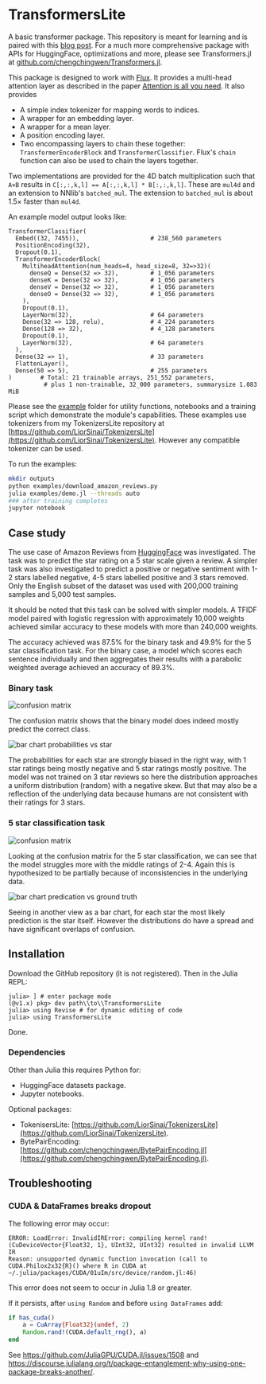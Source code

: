# TransformersLite

A basic transformer package. This repository is meant for learning
and is paired with this [blog post](https://liorsinai.github.io/coding/2022/05/18/transformers.html). For a much more comprehensive package with APIs for HuggingFace, optimizations and more, please see Transformers.jl at [github.com/chengchingwen/Transformers.jl](https://github.com/chengchingwen/Transformers.jl).

This package is designed to work with [Flux](https://github.com/FluxML/Flux.jl). It provides a multi-head attention layer as described in the paper [Attention is all you need](https://arxiv.org/abs/1706.03762).
It also provides 
- A simple index tokenizer for mapping words to indices.
- A wrapper for an embedding layer.
- A wrapper for a mean layer.
- A position encoding layer.
- Two encompassing layers to chain these together: `TransformerEncoderBlock` and `TransformerClassifier`. Flux's `chain` function can also be used to chain the layers together.

Two implementations are provided for the 4D batch multiplication such that `A×B` results in `C[:,:,k,l] == A[:,:,k,l] * B[:,:,k,l]`.
These are `mul4d` and an extension to NNlib's `batched_mul`. The extension to `batched_mul` is about 1.5× faster than `mul4d`.

An example model output looks like:
```
TransformerClassifier(
  Embed((32, 7455)),                    # 238_560 parameters
  PositionEncoding(32),
  Dropout(0.1),
  TransformerEncoderBlock(
    MultiheadAttention(num_heads=4, head_size=8, 32=>32)(
      denseQ = Dense(32 => 32),         # 1_056 parameters
      denseK = Dense(32 => 32),         # 1_056 parameters
      denseV = Dense(32 => 32),         # 1_056 parameters
      denseO = Dense(32 => 32),         # 1_056 parameters
    ),
    Dropout(0.1),
    LayerNorm(32),                      # 64 parameters
    Dense(32 => 128, relu),             # 4_224 parameters
    Dense(128 => 32),                   # 4_128 parameters
    Dropout(0.1),
    LayerNorm(32),                      # 64 parameters
  ),
  Dense(32 => 1),                       # 33 parameters
  FlattenLayer(),
  Dense(50 => 5),                       # 255 parameters
)        # Total: 21 trainable arrays, 251_552 parameters,
          # plus 1 non-trainable, 32_000 parameters, summarysize 1.083 MiB
```
Please see the [example](/examples/) folder for utility functions, notebooks and a training script which demonstrate the module's capabilities.
These examples use tokenizers from my TokenizersLite repository at [https://github.com/LiorSinai/TokenizersLite](https://github.com/LiorSinai/TokenizersLite).
However any compatible tokenizer can be used.

To run the examples:
```bash
mkdir outputs
python examples/download_amazon_reviews.py
julia examples/demo.jl --threads auto
### after training completes
jupyter notebook
```

## Case study

The use case of Amazon Reviews from [HuggingFace](https://huggingface.co/datasets/amazon_reviews_multi) was investigated.
The task was to predict the star rating on a 5 star scale given a review. 
A simpler task was also investigated to predict a positive or negative sentiment with 1-2 stars labelled negative, 4-5 stars labelled positive and 3 stars removed. Only the English subset of the dataset was used with 200,000 training samples and 5,000 test samples.

It should be noted that this task can be solved with simpler models. A TFIDF model paired with logistic regression with approximately 10,000 weights
achieved similar accuracy to these models with more than 240,000 weights.

The accuracy achieved was 87.5% for the binary task and 49.9% for the 5 star classification task.
For the binary case, a model which scores each sentence individually and then aggregates their results with a parabolic weighted average achieved an accuracy of 89.3%.

### Binary task
<img src="images/confusion_matrix_regression.png"
     alt="confusion matrix"
    />

The confusion matrix shows that the binary model does indeed mostly predict the correct class.

<img src="images/probabilities_star.png"
     alt="bar chart probabilities vs star"
    />

The probabilities for each star are strongly biased in the right way, with 1 star ratings being mostly negative and 5 star ratings mostly positive. The model was not trained on 3 star reviews so here the distribution approaches a uniform distribution (random) with a negative skew. But that may also be a reflection of the underlying data because humans are not consistent with their ratings for 3 stars. 

### 5 star classification task
<img src="images/confusion_matrix_classification5.png"
     alt="confusion matrix"
    />

Looking at the confusion matrix for the 5 star classification, we can see that the model struggles more with the middle ratings of 2-4.
Again this is hypothesized  to be partially because of inconsistencies in the underlying data.

<img src="images/predictions_classification5.png"
     alt="bar chart predication vs ground truth"
    />

Seeing in another view as a bar chart, for each star the most likely prediction is the star itself.
However the distributions do have a spread and have significant overlaps of confusion.

## Installation

Download the GitHub repository (it is not registered). Then in the Julia REPL:
```
julia> ] # enter package mode
(@v1.x) pkg> dev path\\to\\TransformersLite
julia> using Revise # for dynamic editing of code
julia> using TransformersLite
```

Done. 

### Dependencies

Other than Julia this requires Python for:
- HuggingFace datasets package. 
- Jupyter notebooks.

Optional packages:
- TokenisersLite: [https://github.com/LiorSinai/TokenizersLite](https://github.com/LiorSinai/TokenizersLite).
- BytePairEncoding: [https://github.com/chengchingwen/BytePairEncoding.jl](https://github.com/chengchingwen/BytePairEncoding.jl).


## Troubleshooting

### CUDA & DataFrames breaks dropout

The following error may occur:
```
ERROR: LoadError: InvalidIRError: compiling kernel rand!(CuDeviceVector{Float32, 1}, UInt32, UInt32) resulted in invalid LLVM IR
Reason: unsupported dynamic function invocation (call to CUDA.Philox2x32{R}() where R in CUDA at ~/.julia/packages/CUDA/01uIm/src/device/random.jl:46)
```

This error does not seem to occur in Julia 1.8 or greater.

If it persists, after `using Random` and before `using DataFrames` add:
```Julia
if has_cuda()
    a = CuArray{Float32}(undef, 2)
    Random.rand!(CUDA.default_rng(), a)
end
```

See https://github.com/JuliaGPU/CUDA.jl/issues/1508  and https://discourse.julialang.org/t/package-entanglement-why-using-one-package-breaks-another/. 